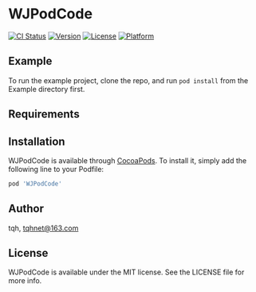 # WJPodCode

[![CI Status](https://img.shields.io/travis/tqh/WJPodCode.svg?style=flat)](https://travis-ci.org/tqh/WJPodCode)
[![Version](https://img.shields.io/cocoapods/v/WJPodCode.svg?style=flat)](https://cocoapods.org/pods/WJPodCode)
[![License](https://img.shields.io/cocoapods/l/WJPodCode.svg?style=flat)](https://cocoapods.org/pods/WJPodCode)
[![Platform](https://img.shields.io/cocoapods/p/WJPodCode.svg?style=flat)](https://cocoapods.org/pods/WJPodCode)

## Example

To run the example project, clone the repo, and run `pod install` from the Example directory first.

## Requirements

## Installation

WJPodCode is available through [CocoaPods](https://cocoapods.org). To install
it, simply add the following line to your Podfile:

```ruby
pod 'WJPodCode'
```

## Author

tqh, tqhnet@163.com

## License

WJPodCode is available under the MIT license. See the LICENSE file for more info.
